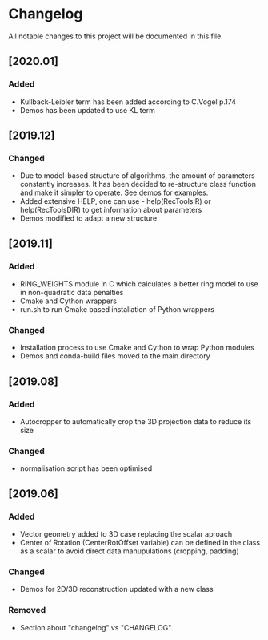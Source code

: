 # Changelog
All notable changes to this project will be documented in this file.

## [2020.01]
### Added
- Kullback-Leibler term has been added according to C.Vogel p.174
- Demos has been updated to use KL term

## [2019.12]
### Changed
- Due to model-based structure of algorithms, the amount of parameters constantly increases. It has been 
decided to re-structure class function and make it simpler to operate. See demos for examples.
- Added extensive HELP, one can use - help(RecToolsIR) or help(RecToolsDIR) to get information about parameters
- Demos modified to adapt a new structure

## [2019.11]

### Added
- RING_WEIGHTS module in C which calculates a better ring model to use in non-quadratic data penalties
- Cmake and Cython wrappers
- run.sh to run Cmake based installation of Python wrappers

### Changed
- Installation process to use Cmake and Cython to wrap Python modules
- Demos and conda-build files moved to the main directory

## [2019.08]
### Added
- Autocropper to automatically crop the 3D projection data to reduce its size

### Changed
- normalisation script has been optimised

## [2019.06]
### Added
- Vector geometry added to 3D case replacing the scalar aproach
- Center of Rotation (CenterRotOffset variable) can be defined in the class as a scalar to avoid direct data manupulations (cropping, padding)

### Changed
- Demos for 2D/3D reconstruction updated with a new class

### Removed
- Section about "changelog" vs "CHANGELOG".
